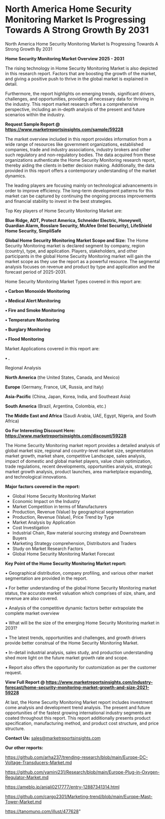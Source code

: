 # North America Home Security Monitoring Market Is Progressing Towards A Strong Growth By 2031
North America Home Security Monitoring Market Is Progressing Towards A Strong Growth By 2031

<Strong> Home Security Monitoring Market Overview 2025 - 2031</strong>

The rising technology in Home Security Monitoring Market is also depicted in this research report. Factors that are boosting the growth of the market, and giving a positive push to thrive in the global market is explained in detail.

Furthermore, the report highlights on emerging trends, significant drivers, challenges, and opportunities, providing all necessary data for thriving in the industry. This report market research offers a comprehensive perspective, including an in-depth analysis of the present and future scenarios within the industry.

<strong>Request Sample Report @ <a href=https://www.marketreportsinsights.com/sample/59228>https://www.marketreportsinsights.com/sample/59228</a></strong>

The market overview included in this report provides information from a wide range of resources like government organizations, established companies, trade and industry associations, industry brokers and other such regulatory and non-regulatory bodies. The data acquired from these organizations authenticate the Home Security Monitoring research report, thereby aiding the clients in better decision making. Additionally, the data provided in this report offers a contemporary understanding of the market dynamics.

The leading players are focusing mainly on technological advancements in order to improve efficiency. The long-term development patterns for this market can be captured by continuing the ongoing process improvements and financial stability to invest in the best strategies.

Top Key players of Home Security Monitoring Market are:

<strong>Blue Ridge, ADT, Protect America, Schneider Electric, Honeywell, Guardian Alarm, Rosslare Security, McAfee (Intel Security), LifeShield Home Security, SimpliSafe</strong>

<strong><b>Global Home Security Monitoring Market Scope and Size:</b></strong>
The Home Security Monitoring market is declared segment by company, region (country), type, and application. Players, stakeholders, and other participants in the global Home Security Monitoring market will gain the market scope as they use the report as a powerful resource. The segmental analysis focuses on revenue and product by type and application and the forecast period of 2025-2031.

Home Security Monitoring Market Types covered in this report are:

<strong>• Carbon Monoxide Monitoring

• Medical Alert Monitoring

• Fire and Smoke Monitoring

• Temperature Monitoring

• Burglary Monitoring

• Flood Monitoring</strong>

Market Applications covered in this report are:

<strong>• .</strong> 

Regional Analysis

<strong>North America</strong> (the United States, Canada, and Mexico)

<strong>Europe</strong> (Germany, France, UK, Russia, and Italy)

<strong>Asia-Pacific</strong> (China, Japan, Korea, India, and Southeast Asia)

<strong>South America</strong> (Brazil, Argentina, Colombia, etc.)

<strong>The Middle East and Africa</strong> (Saudi Arabia, UAE, Egypt, Nigeria, and South Africa)

<strong>Go For Interesting Discount Here: <a href=https://www.marketreportsinsights.com/discount/59228>https://www.marketreportsinsights.com/discount/59228</a></strong>

The Home Security Monitoring market report provides a detailed analysis of global market size, regional and country-level market size, segmentation market growth, market share, competitive Landscape, sales analysis, impact of domestic and global market players, value chain optimization, trade regulations, recent developments, opportunities analysis, strategic market growth analysis, product launches, area marketplace expanding, and technological innovations.

<strong><b>Major factors covered in the report:</b></strong>
<ul>
  <li>Global Home Security Monitoring Market </li>
  <li>Economic Impact on the Industry</li>
  <li>Market Competition in terms of Manufacturers</li>
  <li>Production, Revenue (Value) by geographical segmentation</li>
  <li>Production, Revenue (Value), Price Trend by Type</li>
  <li>Market Analysis by Application</li>
  <li>Cost Investigation</li>
  <li>Industrial Chain, Raw material sourcing strategy and Downstream Buyers</li>
  <li>Marketing Strategy comprehension, Distributors and Traders</li>
  <li>Study on Market Research Factors</li>
  <li>Global Home Security Monitoring Market Forecast</li>
</ul>

<strong><b>Key Point of the Home Security Monitoring Market report:</b></strong>

• Geographical distribution, company profiling, and various other market segmentation are provided in the report.

• For better understanding of the global Home Security Monitoring market status, the accurate market valuation which comprises of size, share, and revenue are also covered.

• Analysis of the competitive dynamic factors better extrapolate the complete market overview

• What will be the size of the emerging Home Security Monitoring market in 2031?

• The latest trends, opportunities and challenges, and growth drivers provide better construal of the Home Security Monitoring Market.

• In-detail industrial analysis, sales study, and production understanding shed more light on the future market growth rate and scope.

• Report also offers the opportunity for customization as per the customer request.

<strong><b>View Full Report @ <a href=https://www.marketreportsinsights.com/industry-forecast/home-security-monitoring-market-growth-and-size-2021-59228>https://www.marketreportsinsights.com/industry-forecast/home-security-monitoring-market-growth-and-size-2021-59228</a></b></strong>


At last, the Home Security Monitoring Market report includes investment come analysis and development trend analysis. The present and future opportunities of the fastest growing international industry segments are coated throughout this report. This report additionally presents product specification, manufacturing method, and product cost structure, and price structure.

<strong>Contact Us:</strong>
sales@marketreportsinsights.com

<strong>Our other reports:</strong>

<a href=https://github.com/arha237/trending-research/blob/main/Europe-DC-Voltage-Transducers-Market.md>https://github.com/arha237/trending-research/blob/main/Europe-DC-Voltage-Transducers-Market.md</a>

<a href=https://github.com/yamini231/Research/blob/main/Europe-Plug-in-Oxygen-Regulator-Market.md>https://github.com/yamini231/Research/blob/main/Europe-Plug-in-Oxygen-Regulator-Market.md</a>

<a href=https://ameblo.jp/anjali0217777/entry-12887341314.html>https://ameblo.jp/anjali0217777/entry-12887341314.html</a>

<a href=https://github.com/cargo2301/Marketing-trend/blob/main/Europe-Mast-Tower-Market.md>https://github.com/cargo2301/Marketing-trend/blob/main/Europe-Mast-Tower-Market.md</a>

<a href=https://tanomuno.com/illust/477628>https://tanomuno.com/illust/477628</a>"
